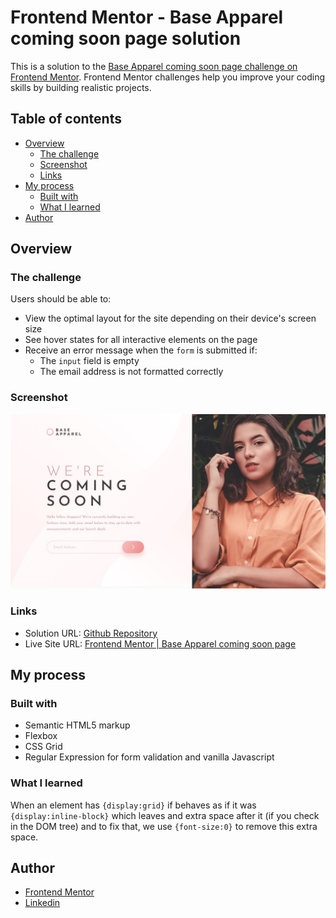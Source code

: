 # Frontend Mentor - Base Apparel coming soon page solution

This is a solution to the [Base Apparel coming soon page challenge on Frontend Mentor](https://www.frontendmentor.io/challenges/base-apparel-coming-soon-page-5d46b47f8db8a7063f9331a0). Frontend Mentor challenges help you improve your coding skills by building realistic projects.

## Table of contents

- [Overview](#overview)
  - [The challenge](#the-challenge)
  - [Screenshot](#screenshot)
  - [Links](#links)
- [My process](#my-process)
  - [Built with](#built-with)
  - [What I learned](#what-i-learned)
- [Author](#author)

## Overview

### The challenge

Users should be able to:

- View the optimal layout for the site depending on their device's screen size
- See hover states for all interactive elements on the page
- Receive an error message when the `form` is submitted if:
  - The `input` field is empty
  - The email address is not formatted correctly

### Screenshot

![](./design/desktop-design.jpg)

### Links

- Solution URL: [Github Repository](https://github.com/simokitkat/Base-Apparel-coming-soon-page)
- Live Site URL: [Frontend Mentor | Base Apparel coming soon page](https://simokitkat.github.io/Base-Apparel-coming-soon-page)

## My process

### Built with

- Semantic HTML5 markup
- Flexbox
- CSS Grid
- Regular Expression for form validation and vanilla Javascript

### What I learned

When an element has `{display:grid}` if behaves as if it was `{display:inline-block}` which leaves and extra space after it (if you check in the DOM tree) and to fix that, we use `{font-size:0}` to remove this extra space.

## Author

- [Frontend Mentor](https://www.frontendmentor.io/profile/simokitkat)
- [Linkedin](https://www.linkedin.com/in/islamsoliman92)
